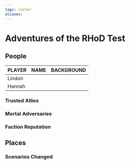 ```yaml
---
tags: roster
aliases:
---
```

# Adventures of the RHoD Test
## People

| PLAYER | NAME | BACKGROUND |
| ------ | ---- | ---------- |
| Lindon |      |            |
| Hannah |      |            |

### Trusted Allies
### Mortal Adversaries
### Faction Reputation
## Places
### Scenarios Changed